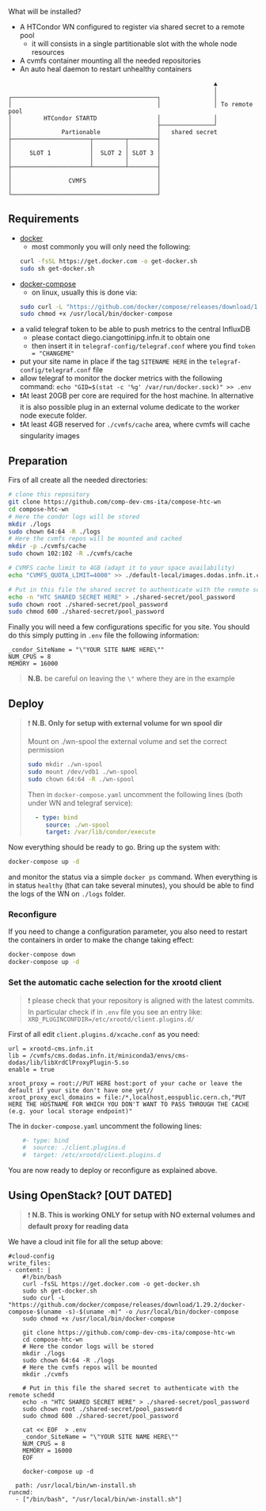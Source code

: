 What will be installed?
- A HTCondor WN configured to register via shared secret to a remote pool
    - it will consists in a single partitionable slot with the whole node resources
- A cvmfs container mounting all the needed repositories
- An auto heal daemon to restart unhealthy containers

```text
                                                          ▲
                                                          │
┌─────────────────────────────────────────┐               │
│                                         │               │ To remote pool
│         HTCondor STARTD                 │               │
│                                         ├───────────────┘
│              Partionable                │   shared secret
├──────────────────────┬─────────┬────────┤
│                      │         │        │
│     SLOT 1           │  SLOT 2 │ SLOT 3 │
│                      │         │        │
├──────────────────────┴─────────┴────────┤
│                                         │
│                CVMFS                    │
│                                         │
└─────────────────────────────────────────┘
```

## Requirements
- [docker](https://docs.docker.com/engine/install/)
    - most commonly you will only need the following:
    ```bash
    curl -fsSL https://get.docker.com -o get-docker.sh
    sudo sh get-docker.sh
    ```
- [docker-compose](https://docs.docker.com/compose/install/)
    - on linux, usually this is done via:
    ```bash
    sudo curl -L "https://github.com/docker/compose/releases/download/1.29.2/docker-compose-$(uname -s)-$(uname -m)" -o /usr/local/bin/docker-compose
    sudo chmod +x /usr/local/bin/docker-compose
    ```
- a valid telegraf token to be able to push metrics to the central InfluxDB
  - please contact diego.ciangottini<at>pg.infn.it to obtain one
  - then insert it in `telegraf-config/telegraf.conf` where you find `token = "CHANGEME" `
- put your site name in place if the tag `SITENAME HERE` in the `telegraf-config/telegraf.conf` file
- allow telegraf to monitor the docker metrics with the following command: `echo "GID=$(stat -c '%g' /var/run/docker.sock)" >> .env`
- ❗At least 20GB per core are required for the host machine. In alternative it is also possible plug in an external volume dedicate to the worker node execute folder.
- ❗At least 4GB reserved for `./cvmfs/cache` area, where cvmfs will cache singularity images

## Preparation

Firs of all create all the needed directories:
```bash
# clone this repository
git clone https://github.com/comp-dev-cms-ita/compose-htc-wn
cd compose-htc-wn
# Here the condor logs will be stored
mkdir ./logs
sudo chown 64:64 -R ./logs
# Here the cvmfs repos will be mounted and cached
mkdir -p ./cvmfs/cache
sudo chown 102:102 -R ./cvmfs/cache

# CVMFS cache limit to 4GB (adapt it to your space availability)
echo "CVMFS_QUOTA_LIMIT=4000" >> ./default-local/images.dodas.infn.it.conf

# Put in this file the shared secret to authenticate with the remote schedd
echo -n "HTC SHARED SECRET HERE" > ./shared-secret/pool_password
sudo chown root ./shared-secret/pool_password
sudo chmod 600 ./shared-secret/pool_password
```

Finally you will need a few configurations specific for you site. You should do this simply putting in `.env` file the following information:

```text
_condor_SiteName = "\"YOUR SITE NAME HERE\""
NUM_CPUS = 8
MEMORY = 16000
```

> __N.B.__ be careful on leaving the `\"` where they are in the example

## Deploy

>  :exclamation: __N.B. Only for setup with external volume for wn spool dir__ 
> 
> Mount on ./wn-spool the external volume and set the correct permission
> ```bash
> sudo mkdir ./wn-spool
> sudo mount /dev/vdb1 ./wn-spool
> sudo chown 64:64 -R ./wn-spool
>```
>
> Then in `docker-compose.yaml` uncomment the following lines (both under WN and telegraf service):
> 
> ```yaml
>   - type: bind
>      source: ./wn-spool
>      target: /var/lib/condor/execute
> ```

Now everything should be ready to go. Bring up the system with:

```bash
docker-compose up -d
```

and monitor the status via a simple `docker ps` command.
When everything is in status `healthy` (that can take several minutes), you should be able to find the logs of the WN on `./logs` folder.

### Reconfigure

If you need to change a configuration parameter, you also need to restart the containers in order to make the change taking effect:

```bash
docker-compose down
docker-compose up -d
```

### Set the automatic cache selection for the xrootd client

> ❗ please check that your repository is aligned with the latest commits. In particular check if in `.env` file you see an entry like: `XRD_PLUGINCONFDIR=/etc/xrootd/client.plugins.d/`

First of all edit `client.plugins.d/xcache.conf` as you need:

```
url = xrootd-cms.infn.it
lib = /cvmfs/cms.dodas.infn.it/miniconda3/envs/cms-dodas/lib/libXrdClProxyPlugin-5.so 
enable = true

xroot_proxy = root://PUT HERE host:port of your cache or leave the default if your site don't have one yet//
xroot_proxy_excl_domains = file:/*,localhost,eospublic.cern.ch,"PUT HERE THE HOSTNAME FOR WHICH YOU DON'T WANT TO PASS THROUGH THE CACHE (e.g. your local storage endpoint)"
```

The in `docker-compose.yaml` uncomment the following lines:

```yaml
    #- type: bind
    #  source: ./client.plugins.d
    #  target: /etc/xrootd/client.plugins.d
```

You are now ready to deploy or reconfigure as explained above.

## Using OpenStack? [OUT DATED]

>  :exclamation: __N.B. This is working ONLY for setup with NO external volumes and default proxy for reading data__ 

We have a cloud init file for all the setup above:

```text
#cloud-config
write_files:
- content: |
    #!/bin/bash
    curl -fsSL https://get.docker.com -o get-docker.sh
    sudo sh get-docker.sh
    sudo curl -L "https://github.com/docker/compose/releases/download/1.29.2/docker-compose-$(uname -s)-$(uname -m)" -o /usr/local/bin/docker-compose
    sudo chmod +x /usr/local/bin/docker-compose

    git clone https://github.com/comp-dev-cms-ita/compose-htc-wn
    cd compose-htc-wn
    # Here the condor logs will be stored
    mkdir ./logs
    sudo chown 64:64 -R ./logs
    # Here the cvmfs repos will be mounted
    mkdir ./cvmfs

    # Put in this file the shared secret to authenticate with the remote schedd
    echo -n "HTC SHARED SECRET HERE" > ./shared-secret/pool_password
    sudo chown root ./shared-secret/pool_password
    sudo chmod 600 ./shared-secret/pool_password

    cat << EOF  > .env
    _condor_SiteName = "\"YOUR SITE NAME HERE\""
    NUM_CPUS = 8
    MEMORY = 16000
    EOF

    docker-compose up -d

  path: /usr/local/bin/wn-install.sh
runcmd:
  - ["/bin/bash", "/usr/local/bin/wn-install.sh"]
```
